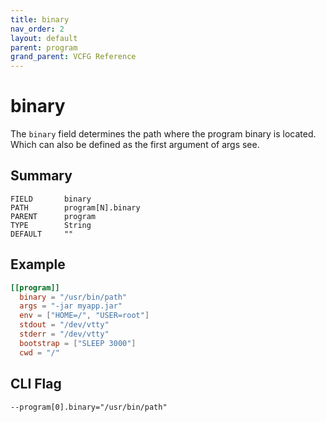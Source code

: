 ```yaml
---
title: binary
nav_order: 2
layout: default
parent: program
grand_parent: VCFG Reference
---
```


# binary

The `binary` field determines the path where the program binary is located. Which can also be defined as the first argument of args see.

## Summary

```
FIELD       binary
PATH        program[N].binary
PARENT      program
TYPE        String
DEFAULT     ""
```

## Example

```toml
[[program]]
  binary = "/usr/bin/path"
  args = "-jar myapp.jar"
  env = ["HOME=/", "USER=root"]
  stdout = "/dev/vtty"
  stderr = "/dev/vtty"
  bootstrap = ["SLEEP 3000"]
  cwd = "/"
```

## CLI Flag

```
--program[0].binary="/usr/bin/path"
```
